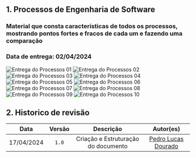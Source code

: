 ## 1. Processos de Engenharia de Software

### Material que consta características de todos os processos, mostrando pontos fortes e fracos de cada um e fazendo uma comparação

### Data de entrega: 02/04/2024

![Entrega do Processos 01](../../assets/processosDoc/processo01.jpg)
![Entrega do Processos 02](../../assets/processosDoc/processo02.jpg)
![Entrega do Processos 03](../../assets/processosDoc/processo03.jpg)
![Entrega do Processos 04](../../assets/processosDoc/processo04.jpg)
![Entrega do Processos 05](../../assets/processosDoc/processo05.jpg)
![Entrega do Processos 06](../../assets/processosDoc/processo06.jpg)
![Entrega do Processos 07](../../assets/processosDoc/processo07.jpg)
![Entrega do Processos 08](../../assets/processosDoc/processo08.jpg)
![Entrega do Processos 09](../../assets/processosDoc/processo09.jpg)
![Entrega do Processos 10](../../assets/processosDoc/processo10.jpg)

## 2. Historico de revisão

|    Data    | Versão |              Descrição              |                      Autor(es)                      |
| :--------: | :----: | :---------------------------------: | :-------------------------------------------------: |
| 17/04/2024 | `1.0`  | Criação e Estruturação do documento | [Pedro Lucas Dourado](https://github.com/lucasdray) |
